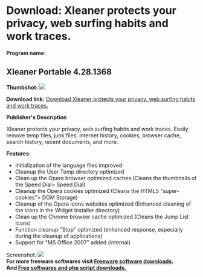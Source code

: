 # Download: Xleaner protects your privacy, web surfing habits and work traces.

**Program name:**

## Xleaner Portable 4.28.1368

  
**Thumbshot:** ![](http://www.freewarefiles.com/screenshot/xleaner_md.jpg)   
  
**Download link:** [Download Xleaner protects your privacy, web surfing habits and work traces.](http://freesoftwares.boysofts.com/Xleaner-Portable_program_64639.html)  
  


**Publisher's Description**  
  


Xleaner protects your privacy, web surfing habits and work traces. Easily remove temp files, junk files, internet history, cookies, browser cache, search history, recent documents, and more. 

**Features:**

  * Initialization of the language files improved 
  * Cleanup the User Temp directory optimized 
  * Clean up the Opera browser optimized caches (Cleans the thumbnails of the Speed Dial> Speed Dial) 
  * Cleanup the Opera cookies optimized (Cleans the HTML5 "super-cookies"> DOM Storage) 
  * Cleanup of the Opera icons websites optimized (Enhanced cleaning of the icons in the Widget Installer directory) 
  * Clean up the Chrome browser cache optimized (Cleans the Jump List Icons) 
  * Function cleanup "Stop" optimized (enhanced response, especially during the cleanup of applications) 
  * Support for "MS Office 2007" added (internal) 

  
  
Screenshot: ![](http://www.freewarefiles.com/screenshot/xleaner.jpg)   
**For more freeware softwares visit [Freeware software downloads.](http://freesoftwares.boysofts.com/)**   
**And [Free softwares and php script downloads.](http://www.boysofts.com/)**
